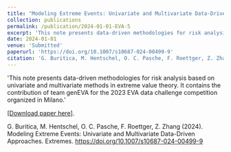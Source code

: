 ```yaml
---
title: "Modeling Extreme Events: Univariate and Multivariate Data-Driven Approaches"
collection: publications
permalink: /publication/2024-01-01-EVA-5
excerpt: 'This note presents data-driven methodologies for risk analysis based on univariate and multivariate methods in extreme value theory. It contains the contribution of team genEVA for the 2023 EVA data challenge competition organized in Milano.'
date: 2024-01-01
venue: 'Submitted'
paperurl: 'https://doi.org/10.1007/s10687-024-00499-9'
citation: 'G. Buritica, M. Hentschel, O. C. Pasche, F. Roettger, Z. Zhang (2024). Modeling extreme events: Univariate and multivariate data-driven approaches. Extremes.'
---
```

'This note presents data-driven methodologies for risk analysis based on univariate and multivariate methods in extreme value theory. It contains the contribution of team genEVA for the 2023 EVA data challenge competition organized in Milano.'

[[Download paper here]](https://doi.org/10.1007/s10687-024-00499-9).


G. Buritica, M. Hentschel, O. C. Pasche, F. Roettger, Z. Zhang (2024). Modeling Extreme Events: Univariate and Multivariate Data-Driven Approaches. Extremes. https://doi.org/10.1007/s10687-024-00499-9
